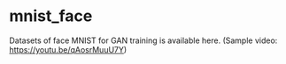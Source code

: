 # mnist_face
Datasets of face MNIST for GAN training is available here. (Sample video: https://youtu.be/qAosrMuuU7Y)
